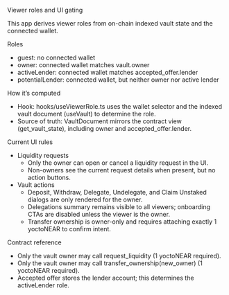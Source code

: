 Viewer roles and UI gating

This app derives viewer roles from on-chain indexed vault state and the connected wallet.

Roles

- guest: no connected wallet
- owner: connected wallet matches vault.owner
- activeLender: connected wallet matches accepted_offer.lender
- potentialLender: connected wallet, but neither owner nor active lender

How it’s computed

- Hook: hooks/useViewerRole.ts uses the wallet selector and the indexed vault document (useVault) to determine the role.
- Source of truth: VaultDocument mirrors the contract view (get_vault_state), including owner and accepted_offer.lender.

Current UI rules

- Liquidity requests
  - Only the owner can open or cancel a liquidity request in the UI.
  - Non-owners see the current request details when present, but no action buttons.
- Vault actions
  - Deposit, Withdraw, Delegate, Undelegate, and Claim Unstaked dialogs are only rendered for the owner.
  - Delegations summary remains visible to all viewers; onboarding CTAs are disabled unless the viewer is the owner.
  - Transfer ownership is owner-only and requires attaching exactly 1 yoctoNEAR to confirm intent.

Contract reference

- Only the vault owner may call request_liquidity (1 yoctoNEAR required).
- Only the vault owner may call transfer_ownership(new_owner) (1 yoctoNEAR required).
- Accepted offer stores the lender account; this determines the activeLender role.

